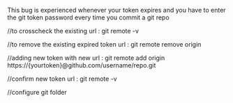
This bug is experienced whenever your token expires and 
you have to enter the git token password every time you 
commit a git repo


//to crosscheck the existing url :
git remote -v 

//to remove the existing expired token url :
git remote remove origin 

//adding new token with new url :
git remote add origin https://{yourtoken}@github.com/username/repo.git 

//confirm new token url :
git remote -v

//configure git folder
